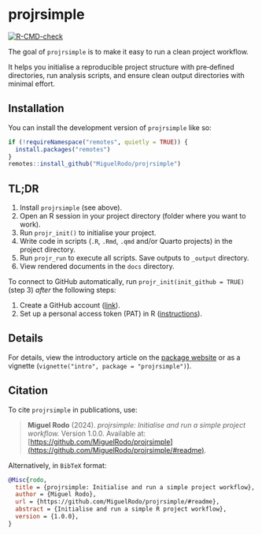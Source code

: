 
<!-- README.md is generated from README.Rmd. Please edit that file -->

# projrsimple

<!-- badges: start -->

[![R-CMD-check](https://github.com/MiguelRodo/projrsimple/actions/workflows/R-CMD-check.yaml/badge.svg)](https://github.com/MiguelRodo/projrsimple/actions/workflows/R-CMD-check.yaml)
<!-- badges: end -->

The goal of `projrsimple` is to make it easy to run a clean project
workflow.

It helps you initialise a reproducible project structure with
pre‐defined directories, run analysis scripts, and ensure clean output
directories with minimal effort.

## Installation

You can install the development version of `projrsimple` like so:

``` r
if (!requireNamespace("remotes", quietly = TRUE)) {
  install.packages("remotes")
}
remotes::install_github("MiguelRodo/projrsimple")
```

## TL;DR

1.  Install `projrsimple` (see above).
2.  Open an R session in your project directory (folder where you want
    to work).
3.  Run `projr_init()` to initialise your project.
4.  Write code in scripts (`.R`, `.Rmd`, `.qmd` and/or Quarto projects)
    in the project directory.
5.  Run `projr_run` to execute all scripts. Save outputs to `_output`
    directory.
6.  View rendered documents in the `docs` directory.

To connect to GitHub automatically, run `projr_init(init_github = TRUE)`
(step 3) *after* the following steps:

1.  Create a GitHub account ([link](https://www.github.com)).
2.  Set up a personal access token (PAT) in R
    ([instructions](https://happygitwithr.com/https-pat#tldr)).

## Details

For details, view the introductory article on the [package
website](https://miguelrodo.github.io/projrsimple/articles/intro.html)
or as a vignette (`vignette("intro", package = "projrsimple")`).

## Citation

To cite `projrsimple` in publications, use:

> **Miguel Rodo** (2024). *projrsimple: Initialise and run a simple
> project workflow.* Version 1.0.0. Available at:
> [https://github.com/MiguelRodo/projrsimple](https://github.com/MiguelRodo/projrsimple/#readme).

Alternatively, in `BibTeX` format:

``` bibtex
@Misc{rodo,
  title = {projrsimple: Initialise and run a simple project workflow},
  author = {Miguel Rodo},
  url = {https://github.com/MiguelRodo/projrsimple/#readme},
  abstract = {Initialise and run a simple R project workflow},
  version = {1.0.0},
}
```
